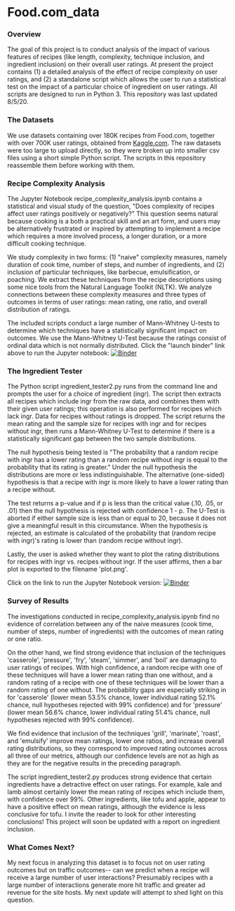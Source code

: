 # Food.com_data
<h3> Overview </h3>
<p>
The goal of this project is to conduct analysis of the impact of various features of recipes (like length, complexity, technique inclusion, and ingredient inclusion) on their overall user ratings.  At present the project contains (1) a detailed analysis of the effect of recipe complexity on user ratings, and (2) a standalone script which allows the user to run a statistical test on the impact of a particular choice of ingredient on user ratings.  All scripts are designed to run in Python 3.  This repository was last updated 8/5/20.
  
<h3> The Datasets </h3>
<p>
We use datasets containing over 180K recipes from Food.com, together with over 700K user ratings, obtained from <a href="https://www.kaggle.com/shuyangli94/food-com-recipes-and-user-interactions">Kaggle.com</a>.   The raw datasets were too large to upload directly, so they were broken up into smaller csv files using a short simple Python script.  The scripts in this repository reassemble them before working with them.
  
<h3> Recipe Complexity Analysis </h3>

The Jupyter Notebook recipe_complexity_analysis.ipynb contains a statistical and visual study of the question, "Does complexity of recipes affect user ratings positively or negatively?"  This question seems natural because cooking is a both a practical skill and an art form, and users may be alternatively frustrated or inspired by attempting to implement a recipe which requires a more involved process, a longer duration, or a more difficult cooking technique.

We study complexity in two forms: (1) "naive" complexity measures, namely duration of cook time, number of steps, and number of ingredients, and (2) inclusion of particular techniques, like barbecue, emulsification, or poaching.  We extract these techniques from the recipe descriptions using some nice tools from the Natural Language Toolkit (NLTK).  We analyze connections between these complexity measures and three types of outcomes in terms of user ratings: mean rating, one ratio, and overall distribution of ratings.

The included scripts conduct a large number of Mann-Whitney U-tests to determine which techniques have a statistically significant impact on outcomes.  We use the Mann-Whitney U-Test because the ratings consist of ordinal data which is not normally distributed.  Click the "launch binder" link above to run the Jupyter notebook: [![Binder](https://mybinder.org/badge_logo.svg)](https://mybinder.org/v2/gh/mpc02002/Food.com_data/master?filepath=%2Frecipe_complexity_analysis.ipynb)
  
<h3> The Ingredient Tester </h3>
<p>
The Python script ingredient_tester2.py runs from the command line and prompts the user for a choice of ingredient (ingr).  The script then extracts all recipes which include ingr from the raw data, and combines them with their given user ratings; this operation is also performed for recipes which lack ingr.  Data for recipes without ratings is dropped.  The script returns the mean rating and the sample size for recipes with ingr and for recipes without ingr, then runs a Mann-Whitney U-Test to determine if there is a statistically significant gap between the two sample distributions.  
  
The null hypothesis being tested is "The probability that a random recipe with ingr has a lower rating than a random recipe without ingr is equal to the probability that its rating is greater."  Under the null hypothesis the distributions are more or less indistinguishable.  The alternative (one-sided) hypothesis is that a recipe with ingr is more likely to have a lower rating than a recipe without.

The test returns a p-value and if p is less than the critical value (.10, .05, or .01) then the null hypothesis is rejected with confidence 1 - p.  The U-Test is aborted if either sample size is less than or equal to 20, because it does not give a meaningful result in this circumstance.  When the hypothesis is rejected, an estimate is calculated of the probability that (random recipe with ingr)'s rating is lower than (random recipe without ingr).

Lastly, the user is asked whether they want to plot the rating distributions for recipes with ingr vs. recipes without ingr.  If the user affirms, then a bar plot is exported to the filename 'plot.png'.

Click on the link to run the Jupyter Notebook version: [![Binder](https://mybinder.org/badge_logo.svg)](https://mybinder.org/v2/gh/mpc02002/Food.com_data/master?filepath=%2Fingredient_tester.ipynb)

<h3> Survey of Results </h3>
<p>
The investigations conducted in recipe_complexity_analysis.ipynb find no evidence of correlation between any of the naive measures (cook time, number of steps, number of ingredients) with the outcomes of mean rating or one ratio.

On the other hand, we find strong evidence that inclusion of the techniques 'casserole', 'pressure', 'fry', 'steam', 'simmer', and 'boil' are damaging to user ratings of recipes. With high confidence, a random recipe with one of these techniques will have a lower mean rating than one without, and a random rating of a recipe with one of these techniques will be lower than a random rating of one without. The probability gaps are especially striking in for 'casserole' (lower mean 53.5% chance, lower individual rating 52.1% chance, null hypotheses rejected with 99% confidence) and for 'pressure' (lower mean 56.6% chance, lower individual rating 51.4% chance, null hypotheses rejected with 99% confidence).

We find evidence that inclusion of the techniques 'grill', 'marinate', 'roast', and 'emulsify' improve mean ratings, lower one ratios, and increase overall rating distributions, so they correspond to improved rating outcomes across all three of our metrics, although our confidence levels are not as high as they are for the negative results in the preceding paragraph.
  
The script ingredient_tester2.py produces strong evidence that certain ingredients have a detractive effect on user ratings.  For example, kale and lamb almost certainly lower the mean rating of recipes which include them, with confidence over 99%.  Other ingredients, like tofu and apple, appear to have a positive effect on mean ratings, although the evidence is less conclusive for tofu.  I invite the reader to look for other interesting conclusions!  This project will soon be updated with a report on ingredient inclusion.

<h3> What Comes Next? </h3>
<p>
My next focus in analyzing this dataset is to focus not on user rating outcomes but on traffic outcomes-- can we predict when a recipe will receive a large number of user interactions?  Presumably recipes with a large number of interactions generate more hit traffic and greater ad revenue for the site hosts.  My next update will attempt to shed light on this question.
